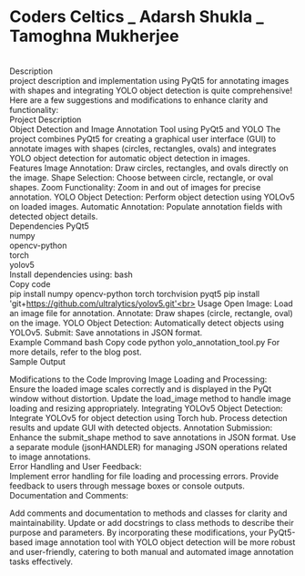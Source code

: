 # Coders Celtics _ Adarsh Shukla _ Tamoghna Mukherjee
<br> Description <br>
 project description and implementation using PyQt5 for annotating images with shapes and integrating YOLO object detection is quite comprehensive! Here are a few suggestions and modifications to enhance clarity and functionality:
<br>
Project Description
<br>
Object Detection and Image Annotation Tool using PyQt5 and YOLO
The project combines PyQt5 for creating a graphical user interface (GUI) to annotate images with shapes (circles, rectangles, ovals) and integrates YOLO object detection for automatic object detection in images.
<br>
Features
Image Annotation: Draw circles, rectangles, and ovals directly on the image.
Shape Selection: Choose between circle, rectangle, or oval shapes.
Zoom Functionality: Zoom in and out of images for precise annotation.
YOLO Object Detection: Perform object detection using YOLOv5 on loaded images.
Automatic Annotation: Populate annotation fields with detected object details.<br>
Dependencies
PyQt5<br>
numpy<br>
opencv-python<br>
torch<br>
yolov5 <br>
Install dependencies using:
bash<br>
Copy code<br>
pip install numpy opencv-python torch torchvision pyqt5
pip install 'git+https://github.com/ultralytics/yolov5.git'<br>
Usage
Open Image: Load an image file for annotation.
Annotate: Draw shapes (circle, rectangle, oval) on the image.
YOLO Object Detection: Automatically detect objects using YOLOv5.
Submit: Save annotations in JSON format.<br>
Example Command
bash
Copy code
python yolo_annotation_tool.py
For more details, refer to the blog post.
<br>
Sample Output

Modifications to the Code
Improving Image Loading and Processing:
<br>
Ensure the loaded image scales correctly and is displayed in the PyQt window without distortion.
Update the load_image method to handle image loading and resizing appropriately.
Integrating YOLOv5 Object Detection:
<br>
Integrate YOLOv5 for object detection using Torch hub.
Process detection results and update GUI with detected objects.
Annotation Submission:
<br>
Enhance the submit_shape method to save annotations in JSON format.
Use a separate module (jsonHANDLER) for managing JSON operations related to image annotations.<br>
Error Handling and User Feedback:
<br>
Implement error handling for file loading and processing errors.
Provide feedback to users through message boxes or console outputs.
<br>
Documentation and Comments:

Add comments and documentation to methods and classes for clarity and maintainability.
Update or add docstrings to class methods to describe their purpose and parameters.
By incorporating these modifications, your PyQt5-based image annotation tool with YOLO object detection will be more robust and user-friendly, catering to both manual and automated image annotation tasks effectively.

